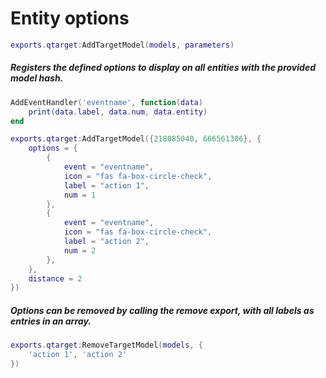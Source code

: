# Entity options
```lua
exports.qtarget:AddTargetModel(models, parameters)
```
##### Registers the defined options to display on all entities with the provided model hash.

```lua
AddEventHandler('eventname', function(data)
	print(data.label, data.num, data.entity)
end

exports.qtarget:AddTargetModel({218085040, 666561306}, {
	options = {
		{
			event = "eventname",
			icon = "fas fa-box-circle-check",
			label = "action 1",
			num = 1
		},
		{
			event = "eventname",
			icon = "fas fa-box-circle-check",
			label = "action 2",
			num = 2
		},
	},
	distance = 2
})
```

##### Options can be removed by calling the remove export, with all labels as entries in an array.
```lua
exports.qtarget:RemoveTargetModel(models, {
	'action 1', 'action 2'
})
```
